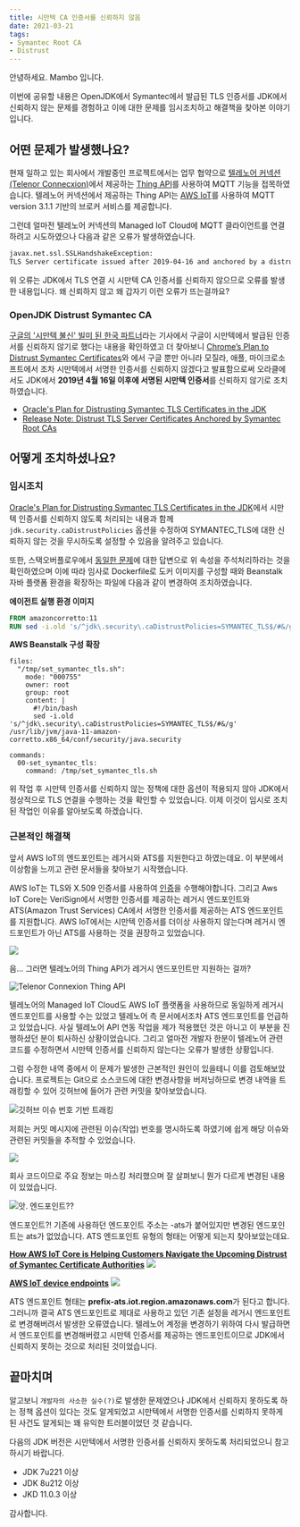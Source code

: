 ```yaml
---
title: 시만텍 CA 인증서를 신뢰하지 않음
date: 2021-03-21
tags:
- Symantec Root CA
- Distrust
---
```


안녕하세요. Mambo 입니다. 

이번에 공유할 내용은 OpenJDK에서 Symantec에서 발급된 TLS 인증서를 JDK에서 신뢰하지 않는 문제를 경험하고 이에 대한 문제를 임시조치하고 해결책을 찾아본 이야기입니다. 

## 어떤 문제가 발생했나요?
현재 일하고 있는 회사에서 개발중인 프로젝트에서는 업무 협약으로 [텔레노어 커넥션(Telenor Connecxion)](https://www.telenorconnexion.com/ko/)에서 제공하는 [Thing API](https://docs.telenorconnexion.com/mic/thing-api/)를 사용하여 MQTT 기능을 접목하였습니다. 텔레노어 커넥션에서 제공하는 Thing API는 [AWS IoT](https://aws.amazon.com/iot/)를 사용하여 MQTT version 3.1.1 기반의 브로커 서비스를 제공합니다. 

그런데 얼마전 텔레노어 커넥션의 Managed IoT Cloud에 MQTT 클라이언트를 연결하려고 시도하였으나 다음과 같은 오류가 발생하였습니다.

```sh
javax.net.ssl.SSLHandshakeException: 
TLS Server certificate issued after 2019-04-16 and anchored by a distrusted legacy Symantec root CA
```

위 오류는 JDK에서 TLS 연결 시 시만텍 CA 인증서를 신뢰하지 않으므로 오류를 발생한 내용입니다. 왜 신뢰하지 않고 왜 갑자기 이런 오류가 뜨는걸까요?

### OpenJDK Distrust Symantec CA
[구글의 '시만텍 불신' 빌미 된 한국 파트너](https://zdnet.co.kr/view/?no=20170331133307)라는 기사에서 구글이 시만텍에서 발급된 인증서를 신뢰하지 않기로 했다는 내용을 확인하였고 더 찾아보니 [Chrome’s Plan to Distrust Symantec Certificates](https://security.googleblog.com/2017/09/chromes-plan-to-distrust-symantec.html)와 에서 구글 뿐만 아니라 모질라, 애플, 마이크로소프트에서 조차 시만텍에서 서명한 인증서를 신뢰하지 않겠다고 발표함으로써 오라클에서도 JDK에서 **2019년 4월 16일 이후에 서명된 시만텍 인증서**를 신뢰하지 않기로 조치하였습니다.

- [Oracle's Plan for Distrusting Symantec TLS Certificates in the JDK](https://blogs.oracle.com/java-platform-group/jdk-distrusting-symantec-tls-certificates)
- [Release Note: Distrust TLS Server Certificates Anchored by Symantec Root CAs](https://bugs.openjdk.java.net/browse/JDK-8215012)

## 어떻게 조치하셨나요?

### 임시조치
[Oracle's Plan for Distrusting Symantec TLS Certificates in the JDK](https://blogs.oracle.com/java-platform-group/jdk-distrusting-symantec-tls-certificates)에서 시만텍 인증서를 신뢰하지 않도록 처리되는 내용과 함께 `jdk.security.caDistrustPolicies` 옵션을 수정하여 SYMANTEC_TLS에 대한 신뢰하지 않는 것을 무시하도록 설정할 수 있음을 알려주고 있습니다.

또한, 스택오버플로우에서 [동일한 문제](https://stackoverflow.com/questions/58437531/how-to-fix-javax-net-ssl-sslhandshakeexception-tls-server-certificate-issued-a)에 대한 답변으로 위 속성을 주석처리하라는 것을 확인하였으며 이에 따라 임사로 Dockerfile로 도커 이미지를 구성할 때와 Beanstalk 자바 플랫폼 환경을 확장하는 파일에 다음과 같이 변경하여 조치하였습니다.

__에이전트 실행 환경 이미지__  
```dockerfile Dockerfile
FROM amazoncorretto:11
RUN sed -i.old 's/^jdk\.security\.caDistrustPolicies=SYMANTEC_TLS$/#&/g' /usr/lib/jvm/java-11-amazon-corretto/conf/security/java.security
```

__AWS Beanstalk 구성 확장__  
```config .ebextensions/00-java-ca-distrust-policies.config
files:
  "/tmp/set_symantec_tls.sh":
    mode: "000755"
    owner: root
    group: root
    content: |
      #!/bin/bash
      sed -i.old 's/^jdk\.security\.caDistrustPolicies=SYMANTEC_TLS$/#&/g' /usr/lib/jvm/java-11-amazon-corretto.x86_64/conf/security/java.security

commands:
  00-set_symantec_tls:
    command: /tmp/set_symantec_tls.sh
```

위 작업 후 시만텍 인증서를 신뢰하지 않는 정책에 대한 옵션이 적용되지 않아 JDK에서 정상적으로 TLS 연결을 수행하는 것을 확인할 수 있었습니다. 이제 이것이 임시로 조치된 작업인 이유를 알아보도록 하겠습니다.

### 근본적인 해결책
앞서 AWS IoT의 엔드포인트는 레거시와 ATS를 지원한다고 하였는데요. 이 부분에서 이상함을 느끼고 관련 문서들을 찾아보기 시작했습니다. 

AWS IoT는 TLS와 X.509 인증서를 사용하여 [인증](https://docs.aws.amazon.com/ko_kr/iot/latest/developerguide/server-authentication.html)을 수행해야합니다. 그리고 Aws IoT Core는 VeriSign에서 서명한 인증서를 제공하는 레거시 엔드포인트와 ATS(Amazon Trust Services) CA에서 서명한 인증서를 제공하는 ATS 엔드포인트를 지원합니다. AWS IoT에서는 시만텍 인증서를 더이상 사용하지 않는다며 레거시 엔드포인트가 아닌 ATS를 사용하는 것을 권장하고 있었습니다.

![](/images/posts/distrust-symantec-ca-in-jdk-01.png)

음... 그러면 텔레노어의 Thing API가 레거시 엔드포인트만 지원하는 걸까?

![Telenor Connexion Thing API](/images/posts/distrust-symantec-ca-in-jdk-02.png)

텔레노어의 Managed IoT Cloud도 AWS IoT 플랫폼을 사용하므로 동일하게 레거시 엔드포인트를 사용할 수는 있었고 텔레노어 측 문서에서조차 ATS 엔드포인트를 언급하고 있었습니다. 사실 텔레노어 API 연동 작업을 제가 적용했던 것은 아니고 이 부분을 진행하셨던 분이 퇴사하신 상황이었습니다. 그리고 얼마전 개발자 한분이 텔레노어 관련 코드를 수정하면서 시만텍 인증서를 신뢰하지 않는다는 오류가 발생한 상황입니다.

그럼 수정한 내역 중에서 이 문제가 발생한 근본적인 원인이 있을테니 이를 검토해보았습니다. 프로젝트는 Git으로 소스코드에 대한 변경사항을 버저닝하므로 변경 내역을 트래킹할 수 있어 깃허브에 들어가 관련 커밋을 찾아보았습니다.

![깃허브 이슈 번호 기반 트래킹](/images/posts/distrust-symantec-ca-in-jdk-03.png)

저희는 커밋 메시지에 관련된 이슈(작업) 번호를 명시하도록 하였기에 쉽게 해당 이슈와 관련된 커밋들을 추적할 수 있었습니다. 

![](/images/posts/distrust-symantec-ca-in-jdk-04.png)

회사 코드이므로 주요 정보는 마스킹 처리했으며 잘 살펴보니 뭔가 다르게 변경된 내용이 있었습니다.

![앗. 엔드포인트??](/images/posts/distrust-symantec-ca-in-jdk-05.png)

엔드포인트?! 기존에 사용하던 엔드포인트 주소는 -ats가 붙어있지만 변경된 엔드포인트는 ats가 없었습니다. ATS 엔드포인트 유형의 형태는 어떻게 되는지 찾아보았는데요.

__[How AWS IoT Core is Helping Customers Navigate the Upcoming Distrust of Symantec Certificate Authorities](https://aws.amazon.com/ko/blogs/iot/aws-iot-core-ats-endpoints/)__
![](/images/posts/distrust-symantec-ca-in-jdk-06.png)

__[AWS IoT device endpoints](https://docs.aws.amazon.com/ko_kr/iot/latest/developerguide/connect-to-iot.html#iot-device-endpoint-intro)__
![](/images/posts/distrust-symantec-ca-in-jdk-07.png)

ATS 엔드포인트 형태는 **prefix-ats.iot.region.amazonaws.com**가 된다고 합니다. 그러니까 결국 ATS 엔드포인트로 제대로 사용하고 있던 기존 설정을 레거시 엔드포인트로 변경해버려서 발생한 오류였습니다. 텔레노어 계정을 변경하기 위하여 다시 발급하면서 엔드포인트를 변경해버렸고 시만텍 인증서를 제공하는 엔드포인트이므로 JDK에서 신뢰하지 못하는 것으로 처리된 것이었습니다.

## 끝마치며
알고보니 `개발자의 사소한 실수(?)`로 발생한 문제였으나 JDK에서 신뢰하지 못하도록 하는 정책 옵션이 있다는 것도 알게되었고 시만텍에서 서명한 인증서를 신뢰하지 못하게 된 사건도 알게되는 꽤 유익한 트러블이었던 것 같습니다. 

다음의 JDK 버전은 시만텍에서 서명한 인증서를 신뢰하지 못하도록 처리되었으니 참고하시기 바랍니다.

- JDK 7u221 이상 
- JDK 8u212 이상
- JKD 11.0.3 이상

감사합니다.